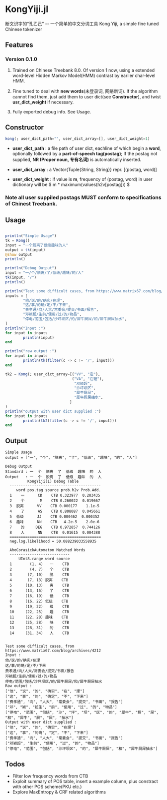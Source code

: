 # KongYiji.jl
断文识字的“孔乙己” -- 一个简单的中文分词工具
Kong Yiji, a simple fine tuned Chinese tokenizer

## Features

### Version 0.1.0
                
1. Trained on Chinese Treebank 8.0. Of version 1 now, using a extended word-level Hidden Markov Model(HMM) contrast by eariler char-level HMM. 

2. Fine tuned to deal with **new words**(未登录词, 网络新词). If the algorithm cannot find them, just add them to user dict(see **Constructor**), and twist **usr_dict_weight** if necessary.

3. Fully exported debug info. See Usage.

## Constructor
```julia
kong(; user_dict_path="", user_dict_array=[], user_dict_weight=1)
```
        
+  **user_dict_path** : a file path of user dict, eachline of which begin a **word**, optionally followed by a **part-of-speech tag(postag)**;
                               If the postag not supplied, **NR (Proper noun, 专有名词)** is automatically inserted. 
+ **user_dict_array** : a Vector{Tuple{String, String}} repr. [(postag, word)]
        
+ **user_dict_weight** : if value is **m**, frequency of (postag, word) in user dictionary will be $ m * maximum(values(h2v[postag])) $

### Note all user suppiled postags MUST conform to specifications of Chinest Treebank.

## Usage

``` Julia

println("Simple Usage")
tk = Kong()
input = "一个脱离了低级趣味的人"
output = tk(input)
@show output
println()

println("Debug Output")
input = "一/个/脱离/了/低级/趣味/的/人"
tk(input, "/")
println()

println("Test some difficult cases, from https://www.matrix67.com/blog/archives/4212")
inputs = [
        "他/说/的/确实/在理",
        "这/事/的确/定/不/下来",
        "费孝通/向/人大/常委会/提交/书面/报告",
        "邓颖超/生前/使用/过/的/物品",
        "停电/范围/包括/沙坪坝区/的/犀牛屙屎/和/犀牛屙屎抽水",
]
println("Input :")
for input in inputs
        println(input)
end

println("raw output :")
for input in inputs
        println(tk(filter(c -> c != '/', input)))
end

tk2 = Kong(; user_dict_array=[("VV", "定"),
                              ("VA", "在理"),
                               "邓颖超",
                               "沙坪坝区", 
                               "犀牛屙屎",
                               "犀牛屙屎抽水",
                             ]
)
println("output with user dict supplied :")
for input in inputs
        println(tk2(filter(c -> c != '/', input)))
end
```

## Output
```
Simple Usage
output = ["一", "个", "脱离", "了", "低级", "趣味", "的", "人"]

Debug Output
Standard : 一  个  脱离  了  低级  趣味  的  人
Output   : 一  个  脱离  了  低级  趣味  的  人
          KongYiji(1) Debug Table
  -----------------------------------------
     word pos.tag source prob.h2v Prob.Add.
  1    一      CD    CTB 0.323977  0.203435
  2    个       M    CTB 0.260022  0.019667
  3  脱离      VV    CTB 0.000177    1.1e-5
  4    了      AS    CTB 0.808087  0.045661
  5  低级      JJ    CTB 0.000462  0.000352
  6  趣味      NN    CTB   4.2e-5    2.0e-6
  7    的     DEG    CTB 0.972857  0.744126
  8    人      NN    CTB  0.01615  0.004388
  =========================================
  neg.log.likelihood = 50.088239033558935

  AhoCorasickAutomaton Matched Words
  ---------------------------
      UInt8.range word source
  1        (1, 4)   一    CTB
  2        (4, 7)   个    CTB
  3       (7, 10)   脱    CTB
  4       (7, 13) 脱离    CTB
  5      (10, 13)   离    CTB
  6      (13, 16)   了    CTB
  7      (16, 19)   低    CTB
  8      (16, 22) 低级    CTB
  9      (19, 22)   级    CTB
  10     (22, 25)   趣    CTB
  11     (22, 28) 趣味    CTB
  12     (25, 28)   味    CTB
  13     (28, 31)   的    CTB
  14     (31, 34)   人    CTB


Test some difficult cases, from https://www.matrix67.com/blog/archives/4212
Input :
他/说/的/确实/在理
这/事/的确/定/不/下来
费孝通/向/人大/常委会/提交/书面/报告
邓颖超/生前/使用/过/的/物品
停电/范围/包括/沙坪坝区/的/犀牛屙屎/和/犀牛屙屎抽水
Raw output :
["他", "说", "的", "确实", "在", "理"]
["这", "事", "的", "确定", "不", "下来"]
["费孝通", "向", "人大", "常委会", "提交", "书面", "报告"]
["邓", "颖", "超生", "前", "使用", "过", "的", "物品"]
["停电", "范围", "包括", "沙", "坪", "坝", "区", "的", "犀牛", "屙", "屎", "和", "犀牛", "屙", "屎", "抽水"]
Output with user dict supplied :
["他", "说", "的", "确实", "在理"]
["这", "事", "的确", "定", "不", "下来"]
["费孝通", "向", "人大", "常委会", "提交", "书面", "报告"]
["邓颖超", "生前", "使用", "过", "的", "物品"]
["停电", "范围", "包括", "沙坪坝区", "的", "犀牛屙屎", "和", "犀牛屙屎抽水"]
```

## Todos
+ Filter low frequency words from CTB
+ Exploit summary of POS table, insert a example column, plus constract with other POS scheme(PKU etc.)
+ Explore MaxEntropy & CRF related algorithms
<!--stackedit_data:
eyJoaXN0b3J5IjpbLTU2NDg1MjcyOV19
-->